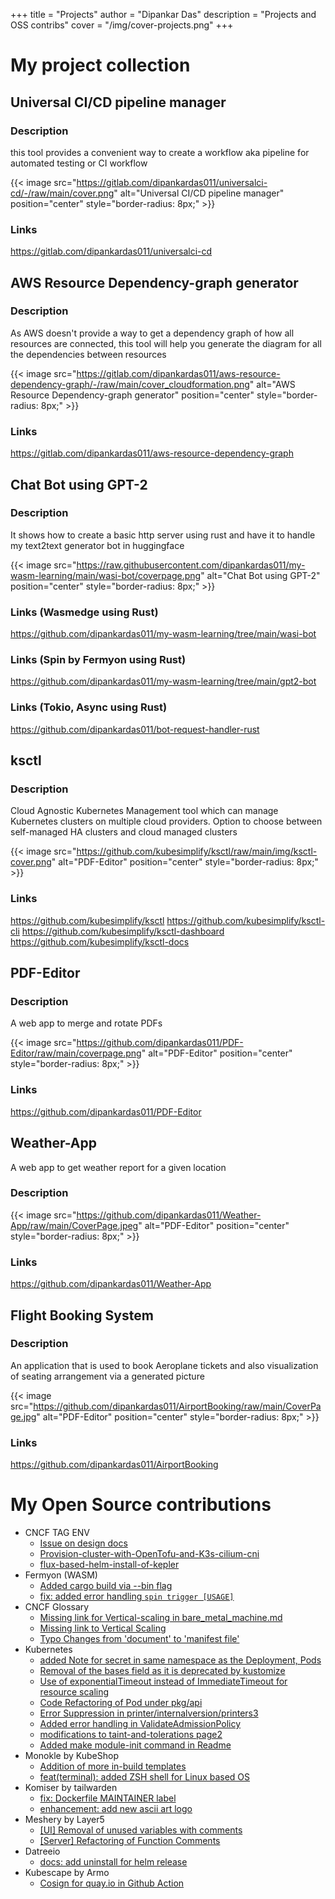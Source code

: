 
+++
title = "Projects"
author = "Dipankar Das"
description = "Projects and OSS contribs"
cover = "/img/cover-projects.png"
+++

# My project collection


## Universal CI/CD pipeline manager

### Description

this tool provides a convenient way to create a workflow aka pipeline for automated testing or CI workflow

{{< image src="https://gitlab.com/dipankardas011/universalci-cd/-/raw/main/cover.png" alt="Universal CI/CD pipeline manager" position="center" style="border-radius: 8px;" >}}


### Links
https://gitlab.com/dipankardas011/universalci-cd

## AWS Resource Dependency-graph generator

### Description

As AWS doesn't provide a way to get a dependency graph of how all resources are connected,
this tool will help you generate the diagram for all the dependencies between resources

{{< image src="https://gitlab.com/dipankardas011/aws-resource-dependency-graph/-/raw/main/cover_cloudformation.png" alt="AWS Resource Dependency-graph generator" position="center" style="border-radius: 8px;" >}}


### Links
https://gitlab.com/dipankardas011/aws-resource-dependency-graph

## Chat Bot using GPT-2

### Description

It shows how to create a basic http server using rust and have it to handle my text2text generator bot in huggingface

{{< image src="https://raw.githubusercontent.com/dipankardas011/my-wasm-learning/main/wasi-bot/coverpage.png" alt="Chat Bot using GPT-2" position="center" style="border-radius: 8px;" >}}

### Links (Wasmedge using Rust)
https://github.com/dipankardas011/my-wasm-learning/tree/main/wasi-bot

### Links (Spin by Fermyon using Rust)
https://github.com/dipankardas011/my-wasm-learning/tree/main/gpt2-bot

### Links (Tokio, Async using Rust)
https://github.com/dipankardas011/bot-request-handler-rust


## ksctl

### Description

Cloud Agnostic Kubernetes Management tool which can manage Kubernetes clusters on multiple cloud providers. Option to choose between self-managed HA clusters and cloud managed clusters

{{< image src="https://github.com/kubesimplify/ksctl/raw/main/img/ksctl-cover.png" alt="PDF-Editor" position="center" style="border-radius: 8px;" >}}

### Links
https://github.com/kubesimplify/ksctl
https://github.com/kubesimplify/ksctl-cli
https://github.com/kubesimplify/ksctl-dashboard
https://github.com/kubesimplify/ksctl-docs


## PDF-Editor

### Description

A web app to merge and rotate PDFs

{{< image src="https://github.com/dipankardas011/PDF-Editor/raw/main/coverpage.png" alt="PDF-Editor" position="center" style="border-radius: 8px;" >}}

### Links
https://github.com/dipankardas011/PDF-Editor


## Weather-App

A web app to get weather report for a given location

### Description

{{< image src="https://github.com/dipankardas011/Weather-App/raw/main/CoverPage.jpeg" alt="PDF-Editor" position="center" style="border-radius: 8px;" >}}

### Links
https://github.com/dipankardas011/Weather-App

## Flight Booking System

### Description

An application that is used to book Aeroplane tickets and also visualization of seating arrangement via a generated picture

{{< image src="https://github.com/dipankardas011/AirportBooking/raw/main/CoverPage.jpg" alt="PDF-Editor" position="center" style="border-radius: 8px;" >}}

### Links
https://github.com/dipankardas011/AirportBooking

# My Open Source contributions

- CNCF TAG ENV
  - [Issue on design docs](https://github.com/cncf-tags/green-reviews-tooling/issues/1)
  - [Provision-cluster-with-OpenTofu-and-K3s-cilium-cni](https://github.com/cncf-tags/green-reviews-tooling/pull/6)
  - [flux-based-helm-install-of-kepler](https://github.com/cncf-tags/green-reviews-tooling/pull/17)
- Fermyon (WASM)
  - [Added cargo build via --bin flag](https://github.com/fermyon/developer/pull/744)
  - [fix: added error handling `spin trigger [USAGE]`](https://github.com/fermyon/spin/pull/1671)
- CNCF Glossary
  - [Missing link for Vertical-scaling in bare_metal_machine.md](https://github.com/cncf/glossary/pull/628)
  - [Missing link to Vertical Scaling](https://github.com/cncf/glossary/pull/634)
  - [Typo Changes from 'document' to 'manifest file'](https://github.com/cncf/glossary/pull/635)
- Kubernetes
  - [added Note for secret in same namespace as the Deployment, Pods](https://github.com/kubernetes/website/pull/42329)
  - [Removal of the bases field as it is deprecated by kustomize](https://github.com/kubernetes-sigs/node-feature-discovery/pull/1246)
  - [Use of exponentialTimeout instead of ImmediateTimeout for resource scaling](https://github.com/kubernetes/kubernetes/pull/116961)
  - [Code Refactoring of Pod under pkg/api](https://github.com/kubernetes/kubernetes/pull/112085)
  - [Error Suppression in printer/internalversion/printers3](https://github.com/kubernetes/kubernetes/pull/113870)
  - [Added error handling in ValidateAdmissionPolicy](https://github.com/kubernetes/kubernetes/pull/114894)
  - [modifications to taint-and-tolerations page2](https://github.com/kubernetes/website/pull/34067)
  - [Added make module-init command in Readme](https://github.com/kubernetes/website/pull/36667)
- Monokle by KubeShop
  - [Addition of more in-build templates](https://github.com/kubeshop/monokle-default-templates-plugin/pull/4)
  - [feat(terminal): added ZSH shell for Linux based OS ](https://github.com/kubeshop/monokle/pull/2308)
- Komiser by tailwarden
  - [fix: Dockerfile MAINTAINER label](https://github.com/tailwarden/komiser/pull/835)
  - [enhancement: add new ascii art logo](https://github.com/tailwarden/komiser/pull/833)
- Meshery by Layer5
  - [\[UI\] Removal of unused variables with comments](https://github.com/meshery/meshery/pull/6422)
  - [\[Server\] Refactoring of Function Comments](https://github.com/meshery/meshery/pull/6421)
- Datreeio
  - [docs: add uninstall for helm release](https://github.com/datreeio/admission-webhook-datree/pull/77)
- Kubescape by Armo
  - [Cosign for quay.io in Github Action](https://github.com/kubescape/kubescape/pull/826)

